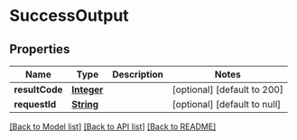 # SuccessOutput
## Properties

Name | Type | Description | Notes
------------ | ------------- | ------------- | -------------
**resultCode** | [**Integer**](integer.md) |  | [optional] [default to 200]
**requestId** | [**String**](string.md) |  | [optional] [default to null]

[[Back to Model list]](../README.md#documentation-for-models) [[Back to API list]](../README.md#documentation-for-api-endpoints) [[Back to README]](../README.md)

